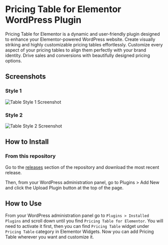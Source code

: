 # Pricing Table for Elementor WordPress Plugin

Pricing Table for Elementor is a dynamic and user-friendly plugin designed to enhance your Elementor-powered WordPress website. Create visually striking and highly customizable pricing tables effortlessly. Customize every aspect of your pricing tables to align them perfectly with your brand identity. Drive sales and conversions with beautifully designed pricing options.

## Screenshots

### Style 1

![Table Style 1 Screenshot](https://i.yourimageshare.com/ktpRkBsoHg.webp "Table Style 1")

### Style 2

![Table Style 2 Screenshot](https://i.yourimageshare.com/lz97gGoj7d.webp "Table Style 2")

## How to Install

### From this repository

Go to the <a href="https://github.com/priyanshuchaudhary53/pricing-table-for-elementor/releases">releases</a> section of the repository and download the most recent release.

Then, from your WordPress administration panel, go to Plugins > Add New and click the Upload Plugin button at the top of the page.

## How to Use

From your WordPress administration panel go to `Plugins > Installed Plugins` and scroll down until you find `Pricing Table for Elementor`. You will need to activate it first, then you can find `Pricing Table` widget under `Pricing Table` category in Elementor Widgets. Now you can add Pricing Table wherever you want and customize it.
